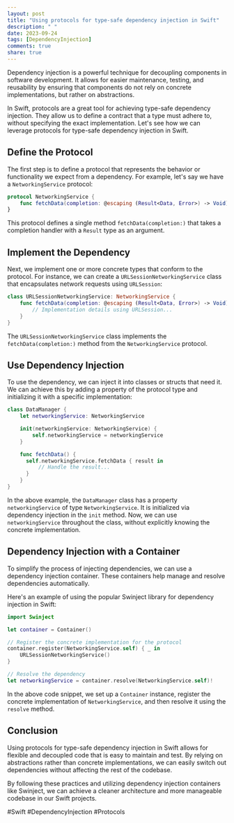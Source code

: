 ```yaml
---
layout: post
title: "Using protocols for type-safe dependency injection in Swift"
description: " "
date: 2023-09-24
tags: [DependencyInjection]
comments: true
share: true
---
```


Dependency injection is a powerful technique for decoupling components in software development. It allows for easier maintenance, testing, and reusability by ensuring that components do not rely on concrete implementations, but rather on abstractions.

In Swift, protocols are a great tool for achieving type-safe dependency injection. They allow us to define a contract that a type must adhere to, without specifying the exact implementation. Let's see how we can leverage protocols for type-safe dependency injection in Swift.

## Define the Protocol

The first step is to define a protocol that represents the behavior or functionality we expect from a dependency. For example, let's say we have a `NetworkingService` protocol:

```swift
protocol NetworkingService {
    func fetchData(completion: @escaping (Result<Data, Error>) -> Void)
}
```

This protocol defines a single method `fetchData(completion:)` that takes a completion handler with a `Result` type as an argument.

## Implement the Dependency

Next, we implement one or more concrete types that conform to the protocol. For instance, we can create a `URLSessionNetworkingService` class that encapsulates network requests using `URLSession`:

```swift
class URLSessionNetworkingService: NetworkingService {
    func fetchData(completion: @escaping (Result<Data, Error>) -> Void) {
        // Implementation details using URLSession...
    }
}
```

The `URLSessionNetworkingService` class implements the `fetchData(completion:)` method from the `NetworkingService` protocol.

## Use Dependency Injection

To use the dependency, we can inject it into classes or structs that need it. We can achieve this by adding a property of the protocol type and initializing it with a specific implementation:

```swift
class DataManager {
    let networkingService: NetworkingService

    init(networkingService: NetworkingService) {
        self.networkingService = networkingService
    }

    func fetchData() {
      self.networkingService.fetchData { result in
          // Handle the result...
      }
    }
}
```

In the above example, the `DataManager` class has a property `networkingService` of type `NetworkingService`. It is initialized via dependency injection in the `init` method. Now, we can use `networkingService` throughout the class, without explicitly knowing the concrete implementation.

## Dependency Injection with a Container

To simplify the process of injecting dependencies, we can use a dependency injection container. These containers help manage and resolve dependencies automatically.

Here's an example of using the popular Swinject library for dependency injection in Swift:

```swift
import Swinject

let container = Container()

// Register the concrete implementation for the protocol
container.register(NetworkingService.self) { _ in
    URLSessionNetworkingService()
}

// Resolve the dependency
let networkingService = container.resolve(NetworkingService.self)!
```

In the above code snippet, we set up a `Container` instance, register the concrete implementation of `NetworkingService`, and then resolve it using the `resolve` method.

## Conclusion

Using protocols for type-safe dependency injection in Swift allows for flexible and decoupled code that is easy to maintain and test. By relying on abstractions rather than concrete implementations, we can easily switch out dependencies without affecting the rest of the codebase.

By following these practices and utilizing dependency injection containers like Swinject, we can achieve a cleaner architecture and more manageable codebase in our Swift projects.

#Swift #DependencyInjection #Protocols